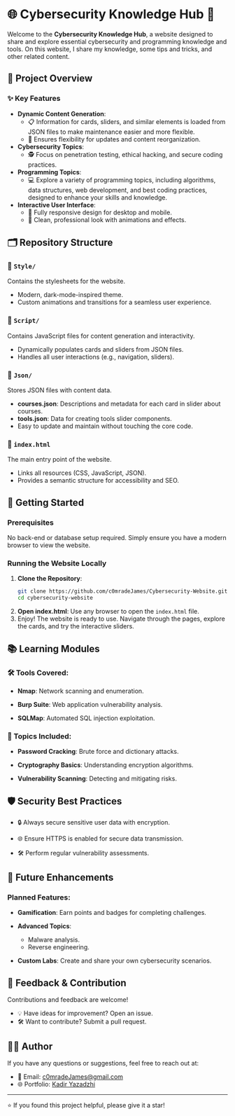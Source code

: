 # 🌐 Cybersecurity Knowledge Hub 🔐  

Welcome to the **Cybersecurity Knowledge Hub**, a website designed to share and explore essential cybersecurity and programming knowledge and tools. On this website, I share my knowledge, some tips and tricks, and other related content.



## 🌟 Project Overview  

### ✨ Key Features  
- **Dynamic Content Generation**:  
  - 📋 Information for cards, sliders, and similar elements is loaded from JSON files to make maintenance easier and more flexible.  
  - 🔄 Ensures flexibility for updates and content reorganization.  
- **Cybersecurity Topics**:  
  - 🕵️ Focus on penetration testing, ethical hacking, and secure coding practices.
- **Programming Topics**:
   - 💻 Explore a variety of programming topics, including algorithms, data structures, web development, and best coding practices, designed to enhance your skills and knowledge.
- **Interactive User Interface**:  
  - 🚀 Fully responsive design for desktop and mobile.  
  - 🎨 Clean, professional look with animations and effects.  



## 🗂️ Repository Structure  

### 📂 `Style/`  
Contains the stylesheets for the website.  
- Modern, dark-mode-inspired theme.  
- Custom animations and transitions for a seamless user experience.  

### 📂 `Script/`  
Contains JavaScript files for content generation and interactivity.  
- Dynamically populates cards and sliders from JSON files.  
- Handles all user interactions (e.g., navigation, sliders).  

### 📂 `Json/`  
Stores JSON files with content data.  
- **courses.json**: Descriptions and metadata for each card in slider about courses.  
- **tools.json**: Data for creating tools slider components.  
- Easy to update and maintain without touching the core code.  

### 📂 `index.html`  
The main entry point of the website.  
- Links all resources (CSS, JavaScript, JSON).  
- Provides a semantic structure for accessibility and SEO.  



## 🚀 Getting Started  

### Prerequisites  
No back-end or database setup required. Simply ensure you have a modern browser to view the website.  

### Running the Website Locally  
1. **Clone the Repository**:  
   ```bash
   git clone https://github.com/c0mradeJames/Cybersecurity-Website.git
   cd cybersecurity-website
   ```  
2. **Open index.html**:
Use any browser to open the ```index.html``` file.
3. Enjoy!
The website is ready to use. Navigate through the pages, explore the cards, and try the interactive sliders.


## 📚 Learning Modules

### 🛠️ Tools Covered:

- **Nmap**: Network scanning and enumeration.

- **Burp Suite**: Web application vulnerability analysis.

- **SQLMap**: Automated SQL injection exploitation.


### 📖 Topics Included:

- **Password Cracking**: Brute force and dictionary attacks.

- **Cryptography Basics**: Understanding encryption algorithms.

- **Vulnerability Scanning**: Detecting and mitigating risks.



## 🛡️ Security Best Practices

- 🔒 Always secure sensitive user data with encryption.

- 🌐 Ensure HTTPS is enabled for secure data transmission.

- 🛠️ Perform regular vulnerability assessments.



## 🔮 Future Enhancements

### Planned Features:

- **Gamification**: Earn points and badges for completing challenges.

- **Advanced Topics**:
  - Malware analysis.
  - Reverse engineering.

- **Custom Labs**: Create and share your own cybersecurity scenarios.



## 💬 Feedback & Contribution

Contributions and feedback are welcome!

- 💡 Have ideas for improvement? Open an issue.
- 🛠️ Want to contribute? Submit a pull request.


## 👨‍💻 Author

If you have any questions or suggestions, feel free to reach out at:

- 📧 Email: c0mradeJames@gmail.com
- 🌐 Portfolio: [Kadir Yazadzhi](https://c0mradeJames.github.io/portfolio/)

---

⭐ If you found this project helpful, please give it a star!
